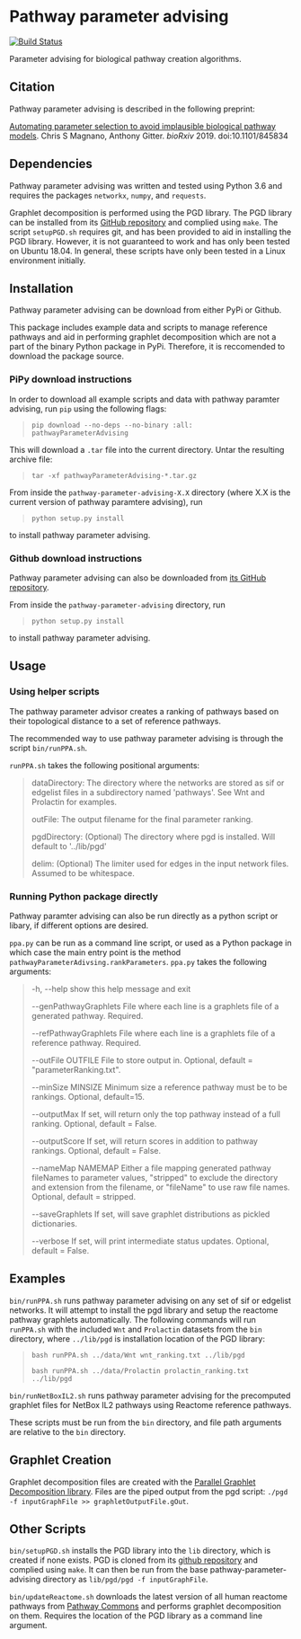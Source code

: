 # Pathway parameter advising
[![Build Status](https://travis-ci.com/gitter-lab/pathway-parameter-advising.svg?branch=master)](https://travis-ci.com/gitter-lab/pathway-parameter-advising)

Parameter advising for biological pathway creation algorithms.

## Citation

Pathway parameter advising is described in the following preprint:

[Automating parameter selection to avoid implausible biological pathway models](https://doi.org/10.1101/845834).
Chris S Magnano, Anthony Gitter.
*bioRxiv* 2019. doi:10.1101/845834

## Dependencies

Pathway parameter advising was written and tested using Python 3.6 and requires the packages `networkx`, `numpy`, and `requests`.

Graphlet decomposition is performed using the PGD library.
The PGD library can be installed from its [GitHub repository](https://github.com/nkahmed/pgd) and complied using `make`.
The script `setupPGD.sh` requires git, and has been provided to aid in installing the PGD library.
However, it is not guaranteed to work and has only been tested on Ubuntu 18.04.
In general, these scripts have only been tested in a Linux environment initially.

## Installation
Pathway parameter advising can be download from either PyPi or Github.

This package includes example data and scripts to manage reference pathways and aid in performing graphlet decomposition which are not a part of the binary Python package in PyPi. 
Therefore, it is reccomended to download the package source.

### PiPy download instructions 
In order to download all example scripts and data with pathway paramter advising, run `pip` using the following flags:
> `pip download --no-deps --no-binary :all: pathwayParameterAdvising`

This will download a `.tar` file into the current directory. 
Untar the resulting archive file: 
> `tar -xf pathwayParameterAdvising-*.tar.gz`

From inside the `pathway-parameter-advising-X.X` directory (where X.X is the current version of pathway paramtere advising), run
> `python setup.py install`

to install pathway parameter advising. 

### Github download instructions

Pathway parameter advising can also be downloaded from [its GitHub repository](https://github.com/gitter-lab/pathway-parameter-advising/). 

From inside the `pathway-parameter-advising` directory, run
> `python setup.py install`

to install pathway parameter advising. 

## Usage

### Using helper scripts 

The pathway parameter advisor creates a ranking of pathways based on their
topological distance to a set of reference pathways. 

The recommended way to use pathway parameter advising is through the script `bin/runPPA.sh`. 

`runPPA.sh` takes the following positional arguments:
>   dataDirectory: The directory where the networks are stored as sif or edgelist files in a subdirectory named 'pathways'. See Wnt and Prolactin for examples.
>
>   outFile:       The output filename for the final parameter ranking.
>
>   pgdDirectory:  (Optional) The directory where pgd is installed. Will default to '../lib/pgd'
>
>   delim:         (Optional) The limiter used for edges in the input network files. Assumed to be whitespace.


### Running Python package directly

Pathway paramter advising can also be run directly as a python script or libary, if different options are desired. 

`ppa.py` can be run as a command line script, or used as a Python package in which case the main entry point is the method `pathwayParameterAdivsing.rankParameters`.
`ppa.py` takes the following arguments:
>  -h, --help            show this help message and exit
>
>  --genPathwayGraphlets File where each line is a graphlets file of a generated pathway. Required.
>
>  --refPathwayGraphlets File where each line is a graphlets file of a reference pathway. Required.
>
>  --outFile OUTFILE     File to store output in. Optional, default = "parameterRanking.txt".
>
>  --minSize MINSIZE     Minimum size a reference pathway must be to be rankings. Optional, default=15.
>
>  --outputMax           If set, will return only the top pathway instead of a full ranking. Optional, default = False.
>
>  --outputScore         If set, will return scores in addition to pathway rankings. Optional, default = False.
>
>  --nameMap NAMEMAP     Either a file mapping generated pathway fileNames to parameter values, "stripped" to exclude the directory and extension from the filename, or "fileName" to use raw file names. Optional, default = stripped.
>
>  --saveGraphlets       If set, will save graphlet distributions as pickled dictionaries.
>
>  --verbose             If set, will print intermediate status updates. Optional, default = False.

## Examples

`bin/runPPA.sh` runs pathway parameter advising on any set of sif or edgelist networks.
It will attempt to install the pgd library and setup the reactome pathway graphlets automatically. 
The following commands will run `runPPA.sh` with the included `Wnt` and `Prolactin` datasets from the `bin` directory, where `../lib/pgd` is installation location of the PGD library:

> `bash runPPA.sh ../data/Wnt wnt_ranking.txt ../lib/pgd`
>
> `bash runPPA.sh ../data/Prolactin prolactin_ranking.txt ../lib/pgd`

`bin/runNetBoxIL2.sh` runs pathway parameter advising for the precomputed graphlet files for NetBox IL2 pathways using Reactome reference pathways.

These scripts must be run from the `bin` directory, and file path arguments are relative to the `bin` directory.


## Graphlet Creation
Graphlet decomposition files are created with  the [Parallel Graphlet Decomposition library](http://nesreenahmed.com/graphlets/).
Files are the piped output from the pgd script: `./pgd -f inputGraphFile >> graphletOutputFile.gOut`.

## Other Scripts
`bin/setupPGD.sh` installs the PGD library into the `lib` directory, which is created if none exists.
PGD is cloned from its [github repository](https://github.com/nkahmed/pgd) and complied using `make`.
It can then be run from the base pathway-parameter-advising directory as `lib/pgd/pgd -f inputGraphFile`.

`bin/updateReactome.sh` downloads the latest version of all human reactome pathways from [Pathway Commons](https://www.pathwaycommons.org/) and performs graphlet decomposition on them. Requires the location of the PGD library as a command line argument. 
